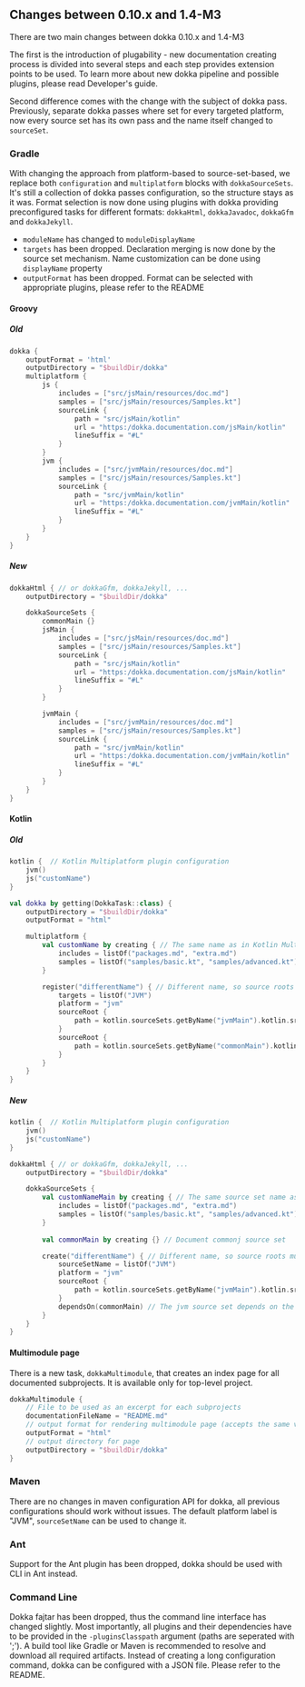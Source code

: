 ## Changes between 0.10.x and 1.4-M3

There are two main changes between dokka 0.10.x and 1.4-M3

The first is the introduction of plugability - new documentation creating process is divided into several steps and each step provides extension points to be used. To learn more about new dokka pipeline and possible plugins, please read Developer's guide.

Second difference comes with the change with the subject of dokka pass. Previously, separate dokka passes where set for every targeted platform, now every source set has its own pass and the name itself changed to `sourceSet`.

### Gradle

With changing the approach from platform-based to source-set-based, we replace both `configuration` and `multiplatform` blocks with `dokkaSourceSets`. It's still a collection of dokka passes configuration, so the structure stays as it was.
Format selection is now done using plugins with dokka providing preconfigured tasks for different formats: `dokkaHtml`, `dokkaJavadoc`, `dokkaGfm` and `dokkaJekyll`.

* `moduleName` has changed to `moduleDisplayName`
* `targets` has been dropped. Declaration merging is now done by the source set mechanism. Name customization can be done using `displayName` property
* `outputFormat` has been dropped. Format can be selected with appropriate plugins, please refer to the README

#### Groovy
##### Old
```groovy
dokka {
    outputFormat = 'html'
    outputDirectory = "$buildDir/dokka"
    multiplatform {
        js {
            includes = ["src/jsMain/resources/doc.md"]
            samples = ["src/jsMain/resources/Samples.kt"]
            sourceLink {
                path = "src/jsMain/kotlin"
                url = "https:/dokka.documentation.com/jsMain/kotlin"
                lineSuffix = "#L"
            }
        }
        jvm {
            includes = ["src/jvmMain/resources/doc.md"]
            samples = ["src/jsMain/resources/Samples.kt"]
            sourceLink {
                path = "src/jvmMain/kotlin"
                url = "https:/dokka.documentation.com/jvmMain/kotlin"
                lineSuffix = "#L"
            }
        }
    }
}
```
##### New
```groovy
dokkaHtml { // or dokkaGfm, dokkaJekyll, ...
    outputDirectory = "$buildDir/dokka"

    dokkaSourceSets {
        commonMain {}
        jsMain {
            includes = ["src/jsMain/resources/doc.md"]
            samples = ["src/jsMain/resources/Samples.kt"]
            sourceLink {
                path = "src/jsMain/kotlin"
                url = "https:/dokka.documentation.com/jsMain/kotlin"
                lineSuffix = "#L"
            }
        }

        jvmMain {
            includes = ["src/jvmMain/resources/doc.md"]
            samples = ["src/jsMain/resources/Samples.kt"]
            sourceLink {
                path = "src/jvmMain/kotlin"
                url = "https:/dokka.documentation.com/jvmMain/kotlin"
                lineSuffix = "#L"
            }
        }
    }
}
```

#### Kotlin

##### Old
```kotlin
kotlin {  // Kotlin Multiplatform plugin configuration
    jvm()
    js("customName")
}

val dokka by getting(DokkaTask::class) {
    outputDirectory = "$buildDir/dokka"
    outputFormat = "html"

    multiplatform { 
        val customName by creating { // The same name as in Kotlin Multiplatform plugin, so the sources are fetched automatically
            includes = listOf("packages.md", "extra.md")
            samples = listOf("samples/basic.kt", "samples/advanced.kt")
        }

        register("differentName") { // Different name, so source roots must be passed explicitly
            targets = listOf("JVM")
            platform = "jvm"
            sourceRoot {
                path = kotlin.sourceSets.getByName("jvmMain").kotlin.srcDirs.first().toString()
            }
            sourceRoot {
                path = kotlin.sourceSets.getByName("commonMain").kotlin.srcDirs.first().toString()
            }
        }
    }
}
```

##### New
```kotlin
kotlin {  // Kotlin Multiplatform plugin configuration
    jvm()
    js("customName")
}

dokkaHtml { // or dokkaGfm, dokkaJekyll, ...
    outputDirectory = "$buildDir/dokka"

    dokkaSourceSets { 
        val customNameMain by creating { // The same source set name as in Kotlin Multiplatform plugin, so the sources are fetched automatically
            includes = listOf("packages.md", "extra.md")
            samples = listOf("samples/basic.kt", "samples/advanced.kt")
        }
        
        val commonMain by creating {} // Document commonj source set

        create("differentName") { // Different name, so source roots must be passed explicitly
            sourceSetName = listOf("JVM")
            platform = "jvm"
            sourceRoot {
                path = kotlin.sourceSets.getByName("jvmMain").kotlin.srcDirs.first().toString()
            }
            dependsOn(commonMain) // The jvm source set depends on the common source set 
        }
    }
}
```

#### Multimodule page

There is a new task, `dokkaMultimodule`, that creates an index page for all documented subprojects. It is available only for top-level project.

```groovy
dokkaMultimodule {
    // File to be used as an excerpt for each subprojects
    documentationFileName = "README.md"
    // output format for rendering multimodule page (accepts the same values as regular dokka task)
    outputFormat = "html"
    // output directory for page
    outputDirectory = "$buildDir/dokka"
}
```

### Maven

There are no changes in maven configuration API for dokka, all previous configurations should work without issues.
The default platform label is "JVM", `sourceSetName` can be used to change it.

### Ant
Support for the Ant plugin has been dropped, dokka should be used with CLI in Ant instead.  
 
### Command Line 
Dokka fajtar has been dropped, thus the command line interface has changed slightly.
Most importantly, all plugins and their dependencies have to be provided in the `-pluginsClasspath` argument (paths are seperated with ';').
A build tool like Gradle or Maven is recommended to resolve and download all required artifacts.
Instead of creating a long configuration command, dokka can be configured with a JSON file. Please refer to the README.
